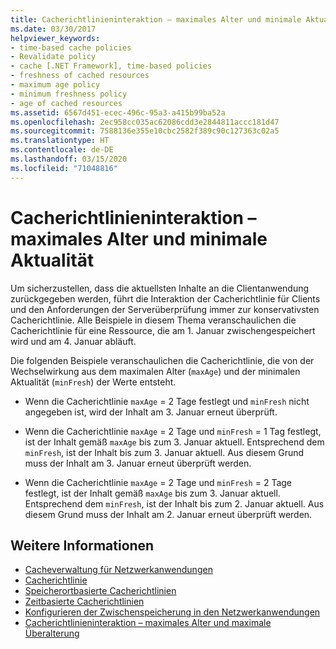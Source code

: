 ```yaml
---
title: Cacherichtlinieninteraktion – maximales Alter und minimale Aktualität
ms.date: 03/30/2017
helpviewer_keywords:
- time-based cache policies
- Revalidate policy
- cache [.NET Framework], time-based policies
- freshness of cached resources
- maximum age policy
- minimum freshness policy
- age of cached resources
ms.assetid: 6567d451-ecec-496c-95a3-a415b99ba52a
ms.openlocfilehash: 2ec958cc035ac62086cdd3e2844811accc181d47
ms.sourcegitcommit: 7588136e355e10cbc2582f389c90c127363c02a5
ms.translationtype: HT
ms.contentlocale: de-DE
ms.lasthandoff: 03/15/2020
ms.locfileid: "71048816"
---
```

# <a name="cache-policy-interactionmaximum-age-and-minimum-freshness"></a>Cacherichtlinieninteraktion – maximales Alter und minimale Aktualität
Um sicherzustellen, dass die aktuellsten Inhalte an die Clientanwendung zurückgegeben werden, führt die Interaktion der Cacherichtlinie für Clients und den Anforderungen der Serverüberprüfung immer zur konservativsten Cacherichtlinie. Alle Beispiele in diesem Thema veranschaulichen die Cacherichtlinie für eine Ressource, die am 1. Januar zwischengespeichert wird und am 4. Januar abläuft.  
  
 Die folgenden Beispiele veranschaulichen die Cacherichtlinie, die von der Wechselwirkung aus dem maximalen Alter (`maxAge`) und der minimalen Aktualität (`minFresh`) der Werte entsteht.  
  
- Wenn die Cacherichtlinie `maxAge` = 2 Tage festlegt und `minFresh` nicht angegeben ist, wird der Inhalt am 3. Januar erneut überprüft.  
  
- Wenn die Cacherichtlinie `maxAge` = 2 Tage und `minFresh` = 1 Tag festlegt, ist der Inhalt gemäß `maxAge` bis zum 3. Januar aktuell. Entsprechend dem `minFresh`, ist der Inhalt bis zum 3. Januar aktuell. Aus diesem Grund muss der Inhalt am 3. Januar erneut überprüft werden.  
  
- Wenn die Cacherichtlinie `maxAge` = 2 Tage und `minFresh` = 2 Tage festlegt, ist der Inhalt gemäß `maxAge` bis zum 3. Januar aktuell. Entsprechend dem `minFresh`, ist der Inhalt bis zum 2. Januar aktuell. Aus diesem Grund muss der Inhalt am 2. Januar erneut überprüft werden.  
  
## <a name="see-also"></a>Weitere Informationen

- [Cacheverwaltung für Netzwerkanwendungen](cache-management-for-network-applications.md)
- [Cacherichtlinie](cache-policy.md)
- [Speicherortbasierte Cacherichtlinien](location-based-cache-policies.md)
- [Zeitbasierte Cacherichtlinien](time-based-cache-policies.md)
- [Konfigurieren der Zwischenspeicherung in den Netzwerkanwendungen](configuring-caching-in-network-applications.md)
- [Cacherichtlinieninteraktion – maximales Alter und maximale Überalterung](cache-policy-interaction-maximum-age-and-maximum-staleness.md)
